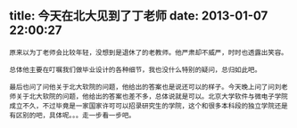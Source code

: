 title: 今天在北大见到了丁老师
date: 2013-01-07 22:00:27
---

    原来以为丁老师会比较年轻，没想到是退休了的老教师。他严肃却不威严，时时也透露出笑容。

    总体他主要在叮嘱我们做毕业设计的各种细节，我也没什么特别的疑问，总归如此吧。

    最后也问了问他关于北大软院的问题，他给出的答案也是说还可以的样子。今天晚上问了问刘老师关于北大软院的问题，他给出的答案也差不多，总体说就是可以。北京大学软件与微电子学院成立不久，不过毕竟是一家国家许可可以招录研究生的学院，这个和很多本科段的独立学院还是有区别的吧，具体呢。。。走一步看一步吧。